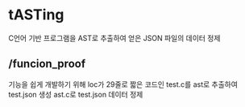 # tASTing
C언어 기반 프로그램을 AST로 추출하여 얻은 JSON 파일의 데이터 정제

## /funcion_proof
기능을 쉽게 개발하기 위해 loc가 29줄로 짧은 코드인 test.c를 ast로 추출하여 test.json 생성
ast.c로 test.json 데이터 정제 
